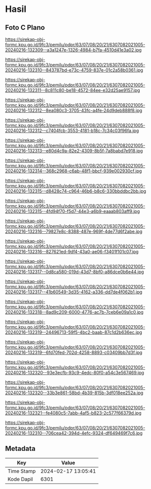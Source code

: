 # Hasil

## Foto C Plano

https://sirekap-obj-formc.kpu.go.id/9fc3/pemilu/pdpr/63/07/08/20/21/6307082021005-20240216-132309--a3a1247e-1326-4984-b7fa-4510d41e3a02.jpg

https://sirekap-obj-formc.kpu.go.id/9fc3/pemilu/pdpr/63/07/08/20/21/6307082021005-20240216-132310--843787bd-e73c-4759-837e-01c2a58b0361.jpg

https://sirekap-obj-formc.kpu.go.id/9fc3/pemilu/pdpr/63/07/08/20/21/6307082021005-20240216-132311--8c811c80-be18-4572-84ee-e32d25ae9157.jpg

https://sirekap-obj-formc.kpu.go.id/9fc3/pemilu/pdpr/63/07/08/20/21/6307082021005-20240216-132312--8ea080c3-3705-43fc-a4fe-24d9deb888f8.jpg

https://sirekap-obj-formc.kpu.go.id/9fc3/pemilu/pdpr/63/07/08/20/21/6307082021005-20240216-132312--c7404fcb-3553-4181-b18c-7c34c03f96fa.jpg

https://sirekap-obj-formc.kpu.go.id/9fc3/pemilu/pdpr/63/07/08/20/21/6307082021005-20240216-132313--e80d4c9a-82e2-4309-8b5f-7a8babd7e918.jpg

https://sirekap-obj-formc.kpu.go.id/9fc3/pemilu/pdpr/63/07/08/20/21/6307082021005-20240216-132314--368c2968-c6ab-48f1-bbcf-939e002930cf.jpg

https://sirekap-obj-formc.kpu.go.id/9fc3/pemilu/pdpr/63/07/08/20/21/6307082021005-20240216-132315--d8428c74-c964-46b6-b8c6-330bbddbc2bb.jpg

https://sirekap-obj-formc.kpu.go.id/9fc3/pemilu/pdpr/63/07/08/20/21/6307082021005-20240216-132315--4fd94f70-f5d7-44e3-a6b9-eaaab803aff9.jpg

https://sirekap-obj-formc.kpu.go.id/9fc3/pemilu/pdpr/63/07/08/20/21/6307082021005-20240216-132316--79827e8c-8388-487e-969f-4de77d6f2abe.jpg

https://sirekap-obj-formc.kpu.go.id/9fc3/pemilu/pdpr/63/07/08/20/21/6307082021005-20240216-132316--827621ed-9df4-43a0-ae06-f3401f101c07.jpg

https://sirekap-obj-formc.kpu.go.id/9fc3/pemilu/pdpr/63/07/08/20/21/6307082021005-20240216-132317--0d8ca580-019d-43d7-8bf0-a86dce0b6e44.jpg

https://sirekap-obj-formc.kpu.go.id/9fc3/pemilu/pdpr/63/07/08/20/21/6307082021005-20240216-132317--41b60549-3d35-4162-a336-dd7de4f062b1.jpg

https://sirekap-obj-formc.kpu.go.id/9fc3/pemilu/pdpr/63/07/08/20/21/6307082021005-20240216-132318--8ad9c209-6000-4776-ac7b-7ceb6e09a1c0.jpg

https://sirekap-obj-formc.kpu.go.id/9fc3/pemilu/pdpr/63/07/08/20/21/6307082021005-20240216-132319--24496713-59f5-4bc2-baab-87c1d2b636ec.jpg

https://sirekap-obj-formc.kpu.go.id/9fc3/pemilu/pdpr/63/07/08/20/21/6307082021005-20240216-132319--6fd70fed-702d-4258-8893-c03409bb7d3f.jpg

https://sirekap-obj-formc.kpu.go.id/9fc3/pemilu/pdpr/63/07/08/20/21/6307082021005-20240216-132320--93e3ecfb-93c9-4edc-80f0-a54c3e567469.jpg

https://sirekap-obj-formc.kpu.go.id/9fc3/pemilu/pdpr/63/07/08/20/21/6307082021005-20240216-132320--33b3e861-58bd-4b39-815b-3df018ee252a.jpg

https://sirekap-obj-formc.kpu.go.id/9fc3/pemilu/pdpr/63/07/08/20/21/6307082021005-20240216-132321--fe4080c5-7abb-4af5-b823-2c577f66379d.jpg

https://sirekap-obj-formc.kpu.go.id/9fc3/pemilu/pdpr/63/07/08/20/21/6307082021005-20240216-132310--706cea42-394d-4efc-9324-df649469f7c6.jpg


## Metadata

| Key        | Value               |
| ---------- | ------------------- |
| Time Stamp | 2024-02-17 13:05:41 |
| Kode Dapil | 6301                |



